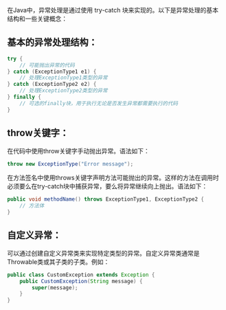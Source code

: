 在Java中，异常处理是通过使用 try-catch 块来实现的。以下是异常处理的基本结构和一些关键概念：
## 基本的异常处理结构：
```java
try {
    // 可能抛出异常的代码
} catch (ExceptionType1 e1) {
    // 处理ExceptionType1类型的异常
} catch (ExceptionType2 e2) {
    // 处理ExceptionType2类型的异常
} finally {
    // 可选的finally块，用于执行无论是否发生异常都需要执行的代码
}
```
## throw关键字： 
在代码中使用throw关键字手动抛出异常。语法如下：
```java
throw new ExceptionType("Error message");
```
在方法签名中使用throws关键字声明方法可能抛出的异常。这样的方法在调用时必须要么在try-catch块中捕获异常，要么将异常继续向上抛出。语法如下：
```java
public void methodName() throws ExceptionType1, ExceptionType2 {
    // 方法体
}
```
## 自定义异常：
可以通过创建自定义异常类来实现特定类型的异常。自定义异常类通常是Throwable类或其子类的子类。例如：
```java
public class CustomException extends Exception {
    public CustomException(String message) {
        super(message);
    }
}
```